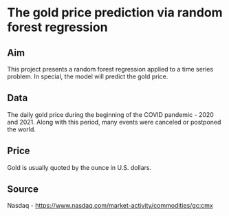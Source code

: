 # The gold price prediction via random forest regression

## Aim
This project presents a random forest regression applied to a time series problem. In special, the model will predict the gold price.

## Data
The daily gold price during the beginning of the COVID pandemic - 2020 and 2021. Along with this period, many events were canceled or postponed the world.

## Price
Gold is usually quoted by the ounce in U.S. dollars.

## Source
Nasdaq - https://www.nasdaq.com/market-activity/commodities/gc:cmx
